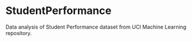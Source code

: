 # StudentPerformance
Data analysis of Student Performance dataset from UCI Machine Learning repository.
